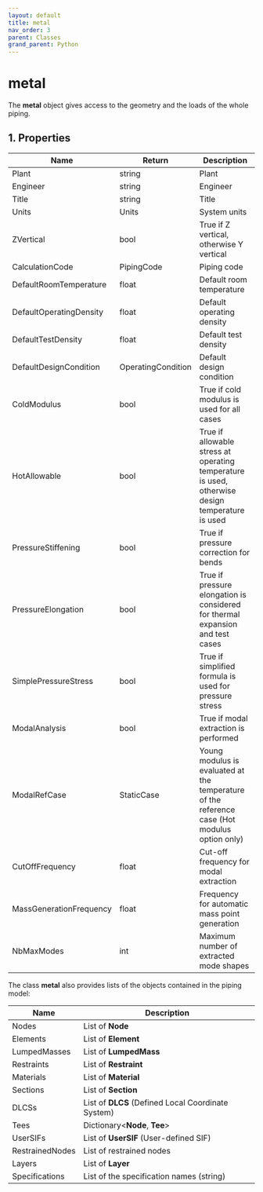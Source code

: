 ```yaml
---
layout: default
title: metal
nav_order: 3
parent: Classes
grand_parent: Python
---
```


# metal

The **metal** object gives access to the geometry and the loads of the whole piping.

## 1. Properties

| Name | Return | Description |
| --- | ----------- | ----------- |
| Plant | string | Plant |
| Engineer | string | Engineer |
| Title | string | Title |
| Units | Units | System units |
| ZVertical | bool | True if Z vertical, otherwise Y vertical |
| CalculationCode | PipingCode | Piping code |
| DefaultRoomTemperature | float | Default room temperature |
| DefaultOperatingDensity | float | Default operating density |
| DefaultTestDensity | float | Default test density |
| DefaultDesignCondition | OperatingCondition | Default design condition |
| ColdModulus | bool | True if cold modulus is used for all cases |
| HotAllowable | bool | True if allowable stress at operating temperature is used, otherwise design temperature is used |
| PressureStiffening | bool | True if pressure correction for bends |
| PressureElongation | bool | True if pressure elongation is considered for thermal expansion and test cases |
| SimplePressureStress | bool | True if simplified formula is used for pressure stress |
| ModalAnalysis | bool | True if modal extraction is performed |
| ModalRefCase | StaticCase | Young modulus is evaluated at the temperature of the reference case (Hot modulus option only)  |
| CutOffFrequency | float | Cut-off frequency for modal extraction |
| MassGenerationFrequency | float | Frequency for automatic mass point generation |
| NbMaxModes | int | Maximum number of extracted mode shapes |

The class **metal** also provides lists of the objects contained in the piping model:


| Name | Description |
| ---- | ----------- |
| Nodes | List of **Node** |
| Elements | List of **Element** |
| LumpedMasses | List of **LumpedMass** |
| Restraints | List of **Restraint** |
| Materials | List of **Material** |
| Sections | List of **Section** |
| DLCSs | List of **DLCS** (Defined Local Coordinate System) |
| Tees | Dictionary<**Node**, **Tee**> |
| UserSIFs | List of **UserSIF** (User-defined SIF) |
| RestrainedNodes | List of restrained nodes|
| Layers | List of **Layer** |
| Specifications | List of the specification names (string) |



